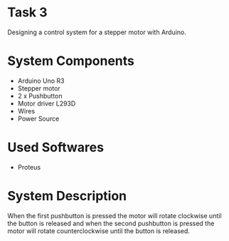 
# Task 3
Designing a control system for a stepper motor with Arduino.
# System Components
- Arduino Uno R3
- Stepper motor
- 2 x Pushbutton
- Motor driver L293D
- Wires
- Power Source
# Used Softwares
- Proteus
# System Description
When the first pushbutton is pressed the motor will rotate clockwise until the button is released and when the second pushbutton is pressed the motor will rotate counterclockwise until the button is released.
